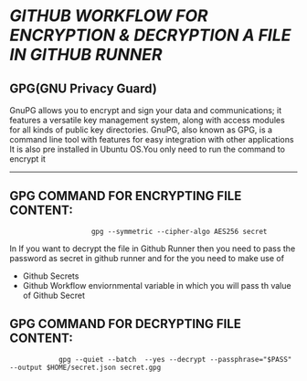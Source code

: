 # ***GITHUB  WORKFLOW FOR ENCRYPTION & DECRYPTION A FILE IN GITHUB RUNNER***

## GPG(GNU Privacy Guard)

 GnuPG allows you to encrypt and sign your data and communications; it features a versatile key management system, along with access modules for all kinds of public key directories. GnuPG, also known as GPG, is a command line tool with features for easy integration with other applications
It is also pre installed in Ubuntu OS.You only need to run the command to encrypt it

***********************
## **GPG COMMAND FOR ENCRYPTING FILE CONTENT:**
                        gpg --symmetric --cipher-algo AES256 secret 

In If you want to decrypt the file in Github Runner then you need to pass the password as secret in github runner and for the you need to make use of
- Github Secrets
- Github Workflow enviornmental variable in which you will pass th value of Github Secret
##  **GPG COMMAND FOR DECRYPTING FILE CONTENT:**
                gpg --quiet --batch  --yes --decrypt --passphrase="$PASS"  --output $HOME/secret.json secret.gpg


